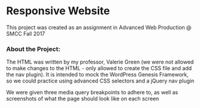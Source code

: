 # Responsive Website

This project was created as an assignment in Advanced Web Production @ SMCC Fall 2017

### About the Project:

The HTML was written by my professor, Valerie Green (we were not allowed to make changes to the HTML - only allowed to create the CSS file and add the nav plugin). It is intended to mock the WordPress Genesis Framework, so we could practice using advanced CSS selectors and a jQuery nav plugin

We were given three media query breakpoints to adhere to, as well as screenshots of what the page should look like on each screen
